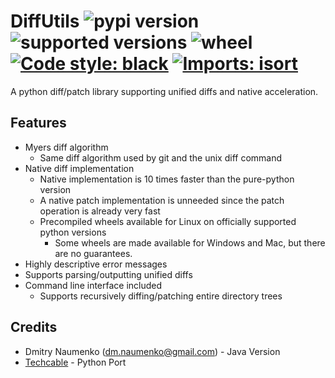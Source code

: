 DiffUtils ![pypi version](https://img.shields.io/pypi/v/diffutils.svg) ![supported versions](https://img.shields.io/pypi/pyversions/diffutils.svg) ![wheel](https://img.shields.io/pypi/wheel/Django.svg) [![Code style: black](https://img.shields.io/badge/code%20style-black-000000.svg)](https://black.readthedocs.io/en/stable/) [![Imports: isort](https://img.shields.io/badge/%20imports-isort-%231674b1?style=flat&labelColor=ef8336)](https://pycqa.github.io/isort/)
=========
A python diff/patch library supporting unified diffs and native acceleration.

## Features
- Myers diff algorithm
  - Same diff algorithm used by git and the unix diff command
- Native diff implementation
  - Native implementation is 10 times faster than the pure-python version
  - A native patch implementation is unneeded since the patch operation is already very fast
  - Precompiled wheels available for Linux on officially supported python versions
    - Some wheels are made available for Windows and Mac, but there are no guarantees.
- Highly descriptive error messages
- Supports parsing/outputting unified diffs
- Command line interface included
  - Supports recursively diffing/patching entire directory trees


## Credits
- Dmitry Naumenko (dm.naumenko@gmail.com) - Java Version
- [Techcable](https://github.com/Techcable/) - Python Port
